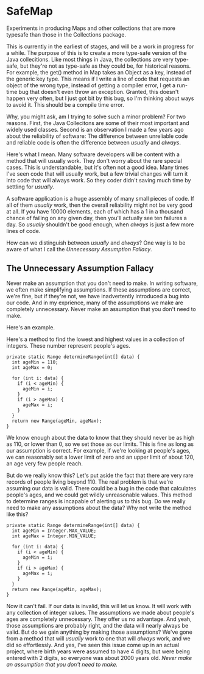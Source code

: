 # SafeMap
Experiments in producing Maps and other collections that are more typesafe than those in the Collections package.

This is currently in the earliest of stages, and will be a work in progress for a while. The purpose of this is to create a more type-safe version of the Java collecitions. Like most things in Java, the collections are very type-safe, but they're not as type-safe as they could be, for historical reasons. For example, the get() method in Map takes an Object as a key, instead of the generic key type. This means if I write a line of code that requests an object of the wrong type, instead of getting a compiler error, I get a run-time bug that doesn't even throw an exception. Granted, this doesn't happen very often, but I just got bit by this bug, so I'm thinking about ways to avoid it. This should be a compile time error. 

Why, you might ask, am I trying to solve such a minor problem? For two reasons. First, the Java Collecitons are some of their most important and widely used classes. Second is an observation I made a few years ago about the reliability of software: The difference between unreliable code and reliable code is often the difference between *usually* and *always*. 

Here's what I mean. Many software developers will be content with a method that will usually work. They don't worry about the rare special cases. This is understandable, but it's often not a good idea. Many times I've seen code that will usually work, but a few trivial changes will turn it into code that will always work. So they coder didn't saving much time by settling for *usually*. 

A software application is a huge assembly of many small pieces of code. If all of them *usually* work, then the overall reliability might not be very good at all. If you have 10000 elements, each of which has a 1 in a thousand chance of failing on any given day, then you'll actually see ten failures a day. So *usually* shouldn't be good enough, when *always* is just a few more lines of code.

How can we distinguish between *usually* and *always*? One way is to be aware of what I call the *Unnecessary Assumption Fallacy*.

## The Unnecessary Assumption Fallacy

Never make an assumption that you don't need to make. In writing software, we often make simplifying assumptions. If these assumptions are correct, we're fine, but if they're not, we have inadvertently introduced a bug into our code. And in my exprience, many of the assumptions we make are completely unnecessary. Never make an assumption that you don't need to make.

Here's an example.

Here's a method to find the lowest and highest values in a collection of integers. These number represent people's ages.

    private static Range determineRange(int[] data) {
      int ageMin = 110;
      int ageMax = 0;
    
      for (int i: data) {
        if (i < ageMin) {
          ageMin = i;
        }
        if (i > ageMax) {
          ageMax = i;
        }
      }
      return new Range(ageMin, ageMax);
    }
    
We know enough about the data to know that they should never be as high as 110, or lower than 0, so we set those as our limits. This is fine as long as our assumption is correct. For example, if we're looking at people's ages, we can reasonably set a lower limit of zero and an upper limit of about 120, an age very few people reach.
    
But do we really know this? Let's put aside the fact that there are very rare records of people living beyond 110. The real problem is that we're assuming our data is valid. There could be a bug in the code that calculates people's ages, and we could get wildly unreasonable values. This method to determine ranges is incapable of alerting us to this bug. Do we really need to make any assumptions about the data? Why not write the method like this?

    private static Range determineRange(int[] data) {
      int ageMin = Integer.MAX_VALUE;
      int ageMax = Integer.MIN_VALUE;
    
      for (int i: data) {
        if (i < ageMin) {
          ageMin = i;
        }
        if (i > ageMax) {
          ageMax = i;
        }
      }
      return new Range(ageMin, ageMax);
    }

Now it can't fail. If our data is invalid, this will let us know. It will work with any collection of integer values. The assumptions we made about people's ages are completely unnecessary. They offer us no advantage. And yeah, those assumptions are probably right, and the data will nearly always be valid. But do we gain anything by making those assumptions? We've gone from a method that will *usually* work to one that will *always* work, and we did so effortlessly. And yes, I've seen this issue come up in an actual project, where birth years were assumed to have 4 digits, but were being entered with 2 digits, so everyone was about 2000 years old. *Never make an assumption that you don't need to make.*
